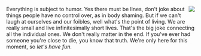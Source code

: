 <img src="http://scripting.com/images/2019/11/26/wcFields.png" border="0" align="right">Everything is subject to humor. Yes there must be lines, don't joke about things people have no control over, as in body shaming. But if we can't laugh at ourselves and our foibles, well what's the point of living. We are really small and live infinitesimally short lives. That's the big joke connecting all the individual ones. We don't really matter in the end. If you've ever had someone you're close to die, you know that truth. We're only here for this moment, so <i>let's have fun. </i>
